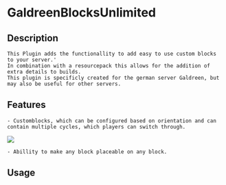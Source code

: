 # GaldreenBlocksUnlimited

## Description
    This Plugin adds the functionallity to add easy to use custom blocks to your server.'
    In combination with a resourcepack this allows for the addition of extra details to builds.
    This plugin is specificly created for the german server Galdreen, but may also be useful for other servers.

## Features
    - Customblocks, which can be configured based on orientation and can contain multiple cycles, which players can switch through.
        
<img src="./Doc/PlaceBank.gif"/>   

    - Abillity to make any block placeable on any block.

## Usage